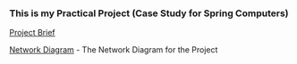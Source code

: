 ### This is my Practical Project (Case Study for Spring Computers)

[Project Brief](./Brief.md/)<br>

[Network Diagram](https://viewer.diagrams.net/?tags=%7B%7D&highlight=0000ff&edit=_blank&layers=1&nav=1&title=Assignment-Network#R7Z3bcto6FIafhpn2ooxl%2BXiZ5tB2mrZp2Z02VxkXK%2BCJsdi2SKBPXxkkY0sOGONTiHMTJNsC9H9eWmtJMgN4Plt%2BCJ359At2kT9QFXc5gBcDVQWGCem%2FuGa1qbFsY1MxCT2XnbStGHl%2FEatUWO3Cc1GUOZFg7BNvnq0c4yBAY5Kpc8IQP2VPu8d%2B9l3nzgRJFaOx48u1vzyXTNm30JVt%2FUfkTab8nYHCjswcfjKriKaOi59SVfByAM9DjMnm1Wx5jvy483i%2FbK67euZo8sFCFJAiF0wVYvynXy%2Bvvkf2J%2FPvufHb%2Bf6OtfLo%2BAv2hdmHJSveA%2FRzz%2BOXs%2BUklng49qIxHo7xbL4gKIzunMC9m6PQm09R6PjRcD4ewPfRAyLj%2BPsrtDAlM5%2B%2BBPTlHHsBverykX7oiNW5TjRFLjv33vP9c%2BzjcP3mUIGGZZtxgyTEDyh15H79lxzh4tBuff%2BIQuJRCa%2BdP8i%2FwZFHPBzQY38wIXiWOuHM9ybxAYLntNZhpTGKPyKtwAviewF9U45W%2FAHlbud9SBtFy1QVk%2BEDwjNEwhU9hR2FUBvqm4vYXWHr7K542jJmWpuqaQovk7HkMKonSdtb4ekLpv0BHKg9B81zoBqGwIFltswB7DlongPNFu1B6xxoPQctcABEe9D6uKCX5yCg%2Fe%2F7nIQZdhc%2BioYQmNrdG%2BrSPdDOfXs39hcR7dS77ek9JHucB1OExLRlSCxdhgTqNUFi7ocEBe5Z7I3TUoADlNU1xIvATUSkXROufseFoWXz8u2mDHn5Ypk%2B%2B2KVLt1Qo0O%2FWKzC7k4nTjhBZD%2F9yM3ECLI0qY7ngUG643ldiHyHeI%2FZyCJPDfYONzHvW%2BV1yTwkwwRvJMKLcIzYdelYQGxK9jxUoalN50hNrQFJvnp5ZqxqmVl6ZIOMzkq3qSNbWOLCKlUQUWmOvY1S%2B0fgF8aoBqUhTASrKKNyU0UZpdQ4q9Rp63EjqoNiuybLl0YPvGabJ492iUt0ME%2Bq1JTSrM3jOa0XhMteM6W%2BTKwkFkoPpTKhTQ%2BloI4kXugxP7Z3xnc447oiOePc806BbAMZZKg9z%2BxRzjgokMo72sgwP%2BtQM8PdNJB20hKXrbibVt5c6QXNFb%2BnOmKvNFsyMkZZ11%2BTmgIN26vSSUaKZmythkAxFaW3TbttE9BFoY1tnjGNrZljnWBd1qlAYrFcrkAftOcE5ViVn2Z0%2Fuh%2Bjibfxr4bPYQf76e33FnqilEBqjR4lXWCpHyCqdVmVHZ17eE2JULhY2xTIkJ9ICd076Y4Ir1t2ZOEtE3RtliKZFk0KLNrqMdbllwACgwqZRJKR3oqiYECg%2BPdp0IGatfdsd%2Ftgd2yUNIQJvkqhd0e2VMXPaiaLZQ88p2z8EsCld6FJEtn1ngwetOWhlVJFkA0FDPPdeO3ef809QgazZ01N0%2FUIEr3QAV2QjUVMeei5cxo5RCkVjCjlSuDPKN1%2BjJAaAkyAEVtWQfjFeqgqeLt0L4O8uTdK9DBFu%2BH1s2SPJNww1JwJ6uCPCRbwJRUMHJUAHZNKuRk6EdPXhwHnKwK0JJUgCBHBX5SI3dDTkp7tI7TTlcHjfc6d0%2BVHBVgsyrIQfUPvBkZruKV3rPTVQPwCIaroZo5qbO6RoiLS%2F8yvB3d6dffrr%2BNfqxcXwfvtALLbPq06fEhC4CCPdQUObVRV9I0X%2FkCi2V65Y%2F3R0wxH9q%2B8qUWmCTKgazKcf2NQ2gvBusaVYG5QtWztupZhfam1zuWlYJ2dmzQLcHkF81JASuLm24IDVWXkcqlSy%2B1HuU5ugqOwR0R0VJ2d31RDQ1tT0N1a1hg8UftFqKRWbh08nqng9QRwlRNrQYxsSENNoyYHAa8WsSsTiFmKKAaxDTRijWNWKllAf1IlPEmFKEhvWENC%2BwV6jU8UENxY1fdGpaONPv9XnVFpbo4V6Hy%2BKOB%2FV75lBSISvvdoZXvDjWACAKQQahrd2guCEaBALIHoXKLwPMhfA4Zto1B%2FxSRFjAwgNIxDArEiT0GlWNgZDFof1CoeCVmakuuMcgsorSO2oSiDEF2Hwow68lp7%2FS096YcuLPVkUhHFyIUKM53Fl6QKcywSkDWHOoYL30nwnFYcavRY1UxVqWyIKeDVbfyMqeDlbxctiKsFPVornK3dXZxLOUealfoFNKGsPQkJBQaAg3TWdsTgI43eo0uX9g5abTf1evW7NLp4NlntbsWtaqKMjQ7ltY2%2BrR2G9vUFSiR0HYKgzfck9AoCYKP3XpC0%2Bzz2m0MDbo6VPWOkaD2JDRPAlQkEtofGvrsdoGQxygckXcruw00ibjSKSNgy%2FQ2nDUyTzLHXRgu3ts9XLXAdZKZ7uJwdSvTfWpw9fnuKhhVO8Uo%2FZMYLb0pwpTbajitaPZZ7x29w3fj7HcBu5X1FrdCJLv9Dt5TIWwThFqzeFpyOvNqQRYhonUjj8T%2FZF7ZBv6iu%2FZTMN%2FjgLCfb1M1XmYNg5xYMtnPL4WTzzJ3yKJp8WEKAzFqTJbapxkSJaosbOQs7BADnKoYwIaiqW5fDzm194te5gUTgoNEk9PUQ0iz6jmb3GsT45Pt3X%2B%2B%2F7Vaga%2F%2FL3%2F8fLTVL07OjxB%2BRU%2B04mwxfvCdwN3eI2%2FOooh2yIx%2B%2BbenKg%2FkORH%2BZE21bX3U%2FX5O%2F3z5ehb3moIPkZP%2BrOvp8rko1PH7gD0KhcwCEB%2B52zoMFWcXK%2FpxgG0clc2n1%2FfI3cJB%2Bq5bqiPhj%2FzEVlj28SZJ%2Fok3VN%2Bm8tyOrSk8r%2BJJzlU9XroQnrvG9Je2Js0Q1qQlT2g6FE5TXJNW2W55Wtz%2BqPfm9O1Po8PLfw%3D%3D) - The Network Diagram for the Project <br>

